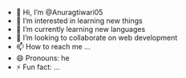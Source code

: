- 👋 Hi, I’m @Anuragtiwari05
- 👀 I’m interested in learning new things 
- 🌱 I’m currently learning new languages 
- 💞️ I’m looking to collaborate on web development 
- 📫 How to reach me ...
- 😄 Pronouns: he
- ⚡ Fun fact: ...

<!---
Anuragtiwari05/Anuragtiwari05 is a ✨ special ✨ repository because its `README.md` (this file) appears on your GitHub profile.
You can click the Preview link to take a look at your changes.
--->
